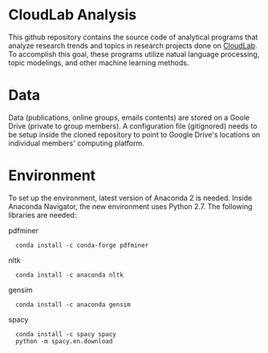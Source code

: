 # CloudLab Analysis

This github repository contains the source code of analytical programs that analyze research trends and topics in research projects done on [CloudLab](www.cloudlab.us). To accomplish this goal, these programs utilize natual language processing, topic modelings, and other machine learning methods. 

# Data

Data (publications, online groups, emails contents) are stored on a Goole Drive (private to group members). A configuration file (gitignored) needs to be setup inside the cloned repository to point to Google Drive's locations on individual members' computing platform. 


# Environment

To set up the environment, latest version of Anaconda 2 is needed. Inside Anaconda Navigator, the new environment uses Python 2.7. The following libraries are needed:

pdfminer
```
  conda install -c conda-forge pdfminer
```

nltk
```
  conda install -c anaconda nltk 
```

gensim
```
  conda install -c anaconda gensim 
```

spacy
```
  conda install -c spacy spacy
  python -m spacy.en.download
```
